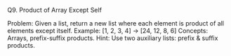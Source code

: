 Q9. Product of Array Except Self

Problem:
Given a list, return a new list where each element is product of all elements except itself.
Example: [1, 2, 3, 4] → [24, 12, 8, 6]
Concepts: Arrays, prefix-suffix products.
Hint: Use two auxiliary lists: prefix & suffix products.
